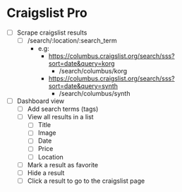# Craigslist Pro

* [ ] Scrape craigslist results
  * [ ] /search/:location/:search_term
    * e.g:
      * https://columbus.craigslist.org/search/sss?sort=date&query=korg
        * /search/columbus/korg
      * https://columbus.craigslist.org/search/sss?sort=date&query=synth
        * /search/columbus/synth
* [ ] Dashboard view
  * [ ] Add search terms (tags)
  * [ ] View all results in a list
    * [ ] Title
    * [ ] Image
    * [ ] Date
    * [ ] Price
    * [ ] Location
  * [ ] Mark a result as favorite
  * [ ] Hide a result
  * [ ] Click a result to go to the craigslist page
